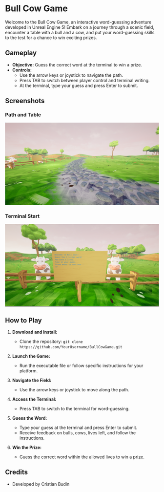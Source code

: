 # Bull Cow Game

Welcome to the Bull Cow Game, an interactive word-guessing adventure developed in Unreal Engine 5! Embark on a journey through a scenic field, encounter a table with a bull and a cow, and put your word-guessing skills to the test for a chance to win exciting prizes.

## Gameplay

- **Objective:** Guess the correct word at the terminal to win a prize.
- **Controls:**
  - Use the arrow keys or joystick to navigate the path.
  - Press TAB to switch between player control and terminal writing.
  - At the terminal, type your guess and press Enter to submit.

## Screenshots

### Path and Table
![Gameplay Screenshot - Path and Table](/screenshots/Intro.PNG)

### Terminal Start
![Gameplay Screenshot - Terminal Start](/screenshots/Start.PNG)

## How to Play

1. **Download and Install:**
   - Clone the repository: `git clone https://github.com/YourUsername/BullCowGame.git`

2. **Launch the Game:**
   - Run the executable file or follow specific instructions for your platform.

3. **Navigate the Field:**
   - Use the arrow keys or joystick to move along the path.

4. **Access the Terminal:**
   - Press TAB to switch to the terminal for word-guessing.

5. **Guess the Word:**
   - Type your guess at the terminal and press Enter to submit.
   - Receive feedback on bulls, cows, lives left, and follow the instructions.

6. **Win the Prize:**
   - Guess the correct word within the allowed lives to win a prize.

## Credits

- Developed by Cristian Budin


